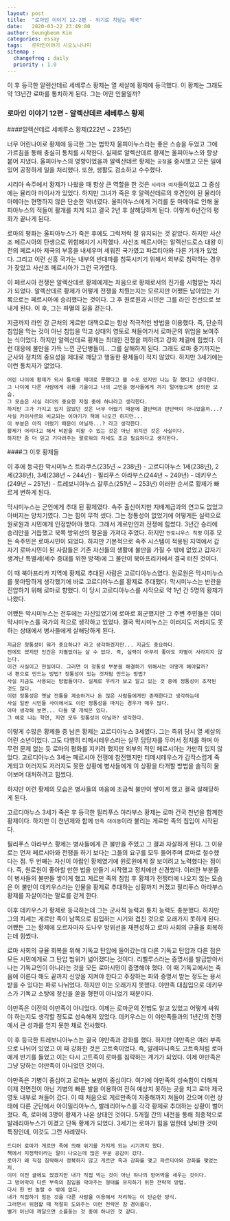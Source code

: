 ```yaml
---
layout: post
title:  "로마인 이야기 12-2편 - 위기로 치닫는 제국"
date:   2020-03-22 23:49:00
author: Seungbeom Kim
categories: essay
tags:	로마인이야기 시오노나나미
sitemap :
  changefreq : daily
  priority : 1.0
---
```


이 후 등극한 알렌산데르 세베루스 황제는 열 세살에 황제에 등극했다. 이 황제는 그래도 약 13년간 로마를 통치하게 된다. 그는 어떤 인물일까?

### 로마인 이야기 12편 - 알렉산데르 세베루스 황제

####알렉산데르 세베루스 황제(222년 ~ 235년)

너무 어린나이로 황제에 등극한 그는 법학자 울피아누스라는 좋은 스승을 두었고 그에 가르침을 통해 충실히 통치를 시작한다. 실제로 알렉산데르 황제는 울피아누스와 항상 붙어 지냈다. 울피아누스의 영향이었을까 알렉산데르 황제는 `공정`을 중시했고 모든 일에 있어 공정하게 일을 처리했다. 또한, 생활도 검소하고 수수했다.

시리아 속주에서 황제가 나왔을 때 항상 큰 역할을 한 것은 `시리아 여자`들이었고 그 중심에는 율리아 마이사가 있었다. 하지만 그녀가 죽은 후 알렉산데르의 후견인이 된 율리아 마메아는 현명하지 않은 단순한 악녀였다. 울피아누스에게 거리를 둔 마메아로 인해 울피아누스의 적들이 활개를 치게 되고 결국 2년 후 살해당하게 된다. 이렇게 6년간의 평화가 끝나게 된다.

로마의 평화는 울피아누스가 죽은 후에도 그럭저럭 잘 유지되는 것 같았다. 하지만 사산조 페르시아의 탄생으로 위험해지기 시작했다. 사산조 페르시아는 알렉산드로스 대왕 이전의 페르시아 제국의 부흥을 내세우며 세워진 국가였고 파르티아와 다른 기개가 있었다. 그리고 이런 신흥 국가는 내부의 반대파를 침묵시키기 위해서 외부로 침략하는 경우가 잦았고 사산조 페르시아가 그런 국가였다.

이 페르시아 전쟁은 알렉산데르 황제에게는 처음으로 황제로서의 진가를 시험받는 자리가 되었다. 알렉산데르 황제가 어떻게 전쟁을 치뤘는지는 모르지만 어쨌든 남아있는 기록으로는 페르시아에 승리했다는 것이다. 그 후 원로원과 시민은 그를 라인 전선으로 보내게 된다. 이 후, 그는 파멸의 길을 걷는다.

지금까지 라인 강 근처의 게르만 대책으로는 항상 적극적인 방법을 이용했다. 즉, 단순히 침입을 막는 것이 아닌 침입을 막고 상대의 영토로 쳐들어가서 로마군의 위엄을 보여주는 식이었다. 하지만 알렉산데르 황제는 최대한 전쟁을 피하려고 강화 체결에 힘썼다. 이런 대응에 불만을 가득 느낀 군단병들이... 그를 살해하게 된다. 그래도 로마 중기까지는 군사와 정치의 중요성을 제대로 깨닫고 행동한 황제들이 적지 않았다. 하지만 3세기에는 이런 통치자가 없었다.

```
어린 나이에 황제가 되서 통치를 제대로 못했다고 볼 수도 있지만 나는 잘 했다고 생각한다.
그 나이에 다른 사람에게 귀를 기울이고 나의 고민을 병사들에게 까지 털어놓으며 상의한 모습.
그 모습은 사실 리더의 중요한 자질 중에 하나라고 생각한다.
하지만 그가 가지고 있지 않았던 것은 너무 어렸기 때문에 결단력과 판단력이 아니었을까...?
사실 카이사르와 비교되는 이야기가 책에 나오긴 하지만...
이 부분은 아직 어렸기 때문이 아닐까...? 라고 생각한다.
황제가 어리다고 해서 비판을 피할 수 있는 것은 아닌 위치인 것은 사실이다.
하지만 좀 더 믿고 기다려주는 팔로워의 자세도 조금 필요하다고 생각한다.
```

####그 이후 황제들

이 후에 등극한 막시미누스 트라쿠스(235년 ~ 238년) - 고르디아누스 1세(238년), 2세(238년), 3세(238년 ~ 244년) - 필리푸스 아라부스(244년 ~ 249년) - 데키우스(249년 ~ 251년) - 트레보니아누스 갈루스(251년 ~ 253년) 이러한 순서로 황제가 빠르게 변하게 된다.

막시미누스는 군인에게 추대 된 황제였다. 속주 출신이지만 지배계급과의 연고도 없었고 아버지는 양치기였다. 그는 힘이 무척 셌다. 그는 정통성이 없었기에 어떻게든 실력으로 원로원과 시민에게 인정받아야 했다. 그래서 게르만인과 전쟁에 힘썼다. 3년간 승리에 승리만을 거듭했고 북쪽 방위선의 평온을 가져다 주었다. 하지만 `안토니우스 칙령` 이후 모든 속주민은 로마시민이 되었다. 하지만 기본적으로 속주 시스템이 적용된 지역에서 갑자기 로마시민이 된 사람들은 기존 자신들의 생활에 불만을 가질 수 밖에 없었고 갑자기 생겨난 특별세(세수 증대를 위한 방책)에 그 불만이 북아프리카에서 결국 터진 것이다.

이 때 북아프리카 지역에 황제로 추대된 사람은 고르디아누스였다. 원로원은 막시미누스를 못마땅하게 생각했기에 바로 고르디아누스를 황제로 추대했다. 막시미누스는 반란을 진압하기 위해 로마로 향했다. 이 당시 고르디아누스를 시작으로 약 1년 간 5명의 황제가 나왔다.

어쨌든 막시미누스는 전투에는 자신있었기에 로마로 회군했지만 그 주변 주민들은 이미 막시미누스를 국가의 적으로 생각하고 있었다. 결국 막시미누스는 이러지도 저러지도 못하는 상태에서 병사들에게 살해당하게 된다.

```
지금은 정통성이 뭐가 중요하냐? 라고 생각하겠지만... 지금도 중요하다.
전에도 썼지만 인간은 차별없이는 살 수 없다. 즉, 실력이 아무리 좋아도 차별이 사라지지 않는다.
이건 사실이고 현실이다. 그러면 이 정통성 부분을 해결하기 위해서는 어떻게 해야할까?
내 편으로 만드는 방법? 정통성이 있는 것처럼 만드는 방법?
사실 지금도 사용되는 방법들이다. 실제로 우리가 보고 알고 있는 것 중에 정통성이 조작된 것도 많다.
이런 정통성은 옛날 전통을 계승하거나 돈 많은 사람들에게만 존재한다고 생각하는데
사실 일반 시민들 사이에서도 이런 정통성을 따지는 경우가 매우 많다.
아마 생각해 보면... 다들 몇 개씩은 있다.
그 예로 나는 학연, 지연 모두 정통성이 아닐까? 생각한다.
```

이렇게 수많은 황제들 중 남은 황제는 고르디아누스 3세였다. 그는 즉위 당시 열 세살의 어린 소년이었다. 그도 다행히 티메시테우스라는 실무 담당자를 두어서 정치를 하며 아무런 문제 없는 듯 로마의 평화를 지키려 했지만 외부의 적인 페르시아는 가만히 있지 않았다. 고르디아누스 3세는 페르시아 전쟁에 참전했지만 티메시테우스가 갑작스럽게 죽게되고 이러지도 저러지도 못한 상황에 병사들에게 이 상황을 타개할 방법을 솔직히 물어보며 대처하려고 힘썼다.

하지만 이런 황제의 모습은 병사들의 마음에 조금씩 불만이 쌓이게 했고 결국 살해당하게 된다.

고르디아누스 3세가 죽은 후 등극한 필리푸스 아라부스 황제는 로마 건국 천년을 함께한 황제이다. 하지만 이 천년제와 함께 `민족 대이동`이라 불리는 게르만 족의 침입이 시작된다.

필리푸스 아라부스 황제는 병사들에게 큰 불만을 주었고 그 결과 자살하게 된다. 그 이유로는 먼저 페르시아와 전쟁을 하기 보다는 그들의 요구를 모두 들어주며 로마로 철수했다는 점. 두 번째는 자신이 아랍인 황제였기에 원로원에게 잘 보이려고 노력했다는 점이다. 즉, 원로원이 좋아할 만한 법을 만들기 시작했고 정치에만 신경썼다. 이러한 부분들이 병사들의 불만들 쌓이게 했고 게르만 족의 침입 후 황제가 전쟁터에 나오지 않는 모습은 이 불만이 데키우스라는 인물을 황제로 추대하는 상황까지 커졌고 필리푸스 아라부스 황제를 자살이라는 말로를 걷게 한다.

이후 데키우스가 황제로 등극하는데 그는 군사적 능력과 통치 능력도 충분했다. 하지만 그의 치세는 게르만 족이 남쪽으로 침입하는 시기와 겹친 것으로 오래가지 못하게 된다. 어쨌든 그는 황제에 오르자마자 도나우 방위선을 재편성하고 로마 사회의 규율을 회복하는데 힘썼다.

로마 사회의 규율 회복을 위해 기독교 탄압에 들어갔는데 다른 기독교 탄압과 다른 점은 모든 시민에게로 그 탄압 범위가 넓어졌다는 것이다. 리벨루스라는 증명서를 발급받아서 나는 기독교인이 아니라는 것을 모든 로마시민이 증명해야 했다. 이 때 기독교에서는 죽음에 이른다 해도 끝까지 신앙을 지켜야 한다고 주장하는 파와 증명서 받는 정도는 용서받을 수 있다는 파로 나뉘었다. 하지만 이는 오래가지 못했다. 야만족 대침입으로 데키우스가 기독교 소탕에 정신을 쏟을 형편이 아니었기 때문이다.

야만족은 이전의 야만족이 아니었다. 이제는 로마군의 전법도 알고 있었고 어떻게 싸워야 하는지도 생각할 정도로 성숙해져 있었다. 데키우스는 이 야만족들과의 1년간의 전쟁에서 큰 성과를 얻지 못한 채로 전사했다.

이 후 등극한 트레보니아누스는 결국 야만족과 강화를 했다. 하지만 야만족은 여러 부족으로 나뉘어 있었고 이 때 강화한 것은 고트족이었다. 즉, 알레마니족도 고트족처럼 로마에게 반기를 들었고 이는 다시 고트족이 로마를 침략하는 계기가 되었다. 이제 야만족은 그냥 당하는 야만족이 아니었던 것이다.

야만족은 기병이 중심이고 로마는 보병이 중심이다. 여기에 야만족의 성숙함이 더해져 이제 전면전이 아닌 기병의 빠른 발을 이용하여 전혀 예상치 못하는 곳을 치고 로마 제국 영토 내부로 쳐들어 갔다. 이 때 처음으로 게르만족이 지중해까지 쳐들어 갔으며 이런 상태에 다른 군단에서 아이밀리아누스, 발레리아누스를 각각 황제로 추대하는 상황이 벌어졌다. 즉, 로마에 3명이 황제가 나온 상태인 것이다. 5개월 간의 내전을 통해 최종적으로 발레리아누스가 이겼고 단독 황제가 되었다. 3세기는 로마가 힘을 엄한데 낭비한 것이 특징인데, 이것도 그런 사례였다.

```
드디어 로마가 게르만 족에 의해 위기를 가지게 되는 시기까지 왔다.
책에서 지정학이라는 말이 나오는데 많은 부분 공감이 갔다.
로마가 왜 직접 침략해서 정복하지 않고 게르만 족과 강화를 맺고 파르티아와 강화를 맺었는지.
이미 이전 글에도 썼겠지만 내가 직접 막는 것이 아닌 하나의 방어막을 세우는 것이다.
그 방어막이 다른 부족의 침입을 막아주는 형태를 유지하기 위한 전략적 방법.
다시 한 번 놀랄 수 밖에 없다.
내가 직접하기 힘든 것을 다른 사람을 이용해서 처리하는 이 단순한 방식.
그러면서 위험할 때 적절히 도와주는 이런 전략은 참 경이롭다.
별거 아닌데 깨달으면 소름돋는 것 중에 하나인 것 같다.
```
